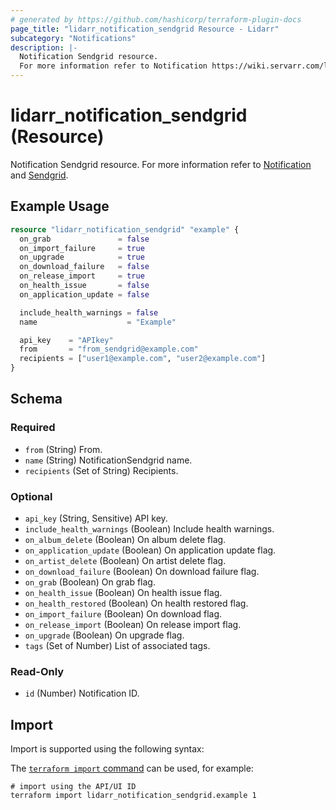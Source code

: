 ```yaml
---
# generated by https://github.com/hashicorp/terraform-plugin-docs
page_title: "lidarr_notification_sendgrid Resource - Lidarr"
subcategory: "Notifications"
description: |-
  Notification Sendgrid resource.
  For more information refer to Notification https://wiki.servarr.com/lidarr/settings#connect and Sendgrid https://wiki.servarr.com/lidarr/supported#sendgrid.
---
```


# lidarr_notification_sendgrid (Resource)

<!-- subcategory:Notifications -->
Notification Sendgrid resource.
For more information refer to [Notification](https://wiki.servarr.com/lidarr/settings#connect) and [Sendgrid](https://wiki.servarr.com/lidarr/supported#sendgrid).

## Example Usage

```terraform
resource "lidarr_notification_sendgrid" "example" {
  on_grab               = false
  on_import_failure     = true
  on_upgrade            = true
  on_download_failure   = false
  on_release_import     = true
  on_health_issue       = false
  on_application_update = false

  include_health_warnings = false
  name                    = "Example"

  api_key    = "APIkey"
  from       = "from_sendgrid@example.com"
  recipients = ["user1@example.com", "user2@example.com"]
}
```

<!-- schema generated by tfplugindocs -->
## Schema

### Required

- `from` (String) From.
- `name` (String) NotificationSendgrid name.
- `recipients` (Set of String) Recipients.

### Optional

- `api_key` (String, Sensitive) API key.
- `include_health_warnings` (Boolean) Include health warnings.
- `on_album_delete` (Boolean) On album delete flag.
- `on_application_update` (Boolean) On application update flag.
- `on_artist_delete` (Boolean) On artist delete flag.
- `on_download_failure` (Boolean) On download failure flag.
- `on_grab` (Boolean) On grab flag.
- `on_health_issue` (Boolean) On health issue flag.
- `on_health_restored` (Boolean) On health restored flag.
- `on_import_failure` (Boolean) On download flag.
- `on_release_import` (Boolean) On release import flag.
- `on_upgrade` (Boolean) On upgrade flag.
- `tags` (Set of Number) List of associated tags.

### Read-Only

- `id` (Number) Notification ID.

## Import

Import is supported using the following syntax:

The [`terraform import` command](https://developer.hashicorp.com/terraform/cli/commands/import) can be used, for example:

```shell
# import using the API/UI ID
terraform import lidarr_notification_sendgrid.example 1
```
